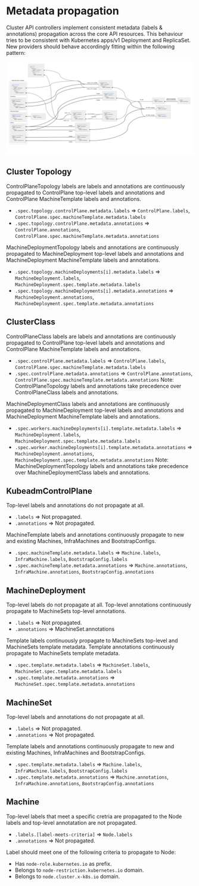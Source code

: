 # Metadata propagation
Cluster API controllers implement consistent metadata (labels & annotations) propagation across the core API resources.
This behaviour tries to be consistent with Kubernetes apps/v1 Deployment and ReplicaSet.
New providers should behave accordingly fitting within the following pattern:

![](../../images/metadata-propagation.jpg)

## Cluster Topology
ControlPlaneTopology labels are labels and annotations are continuously propagated to ControlPlane top-level labels and annotations
and ControlPlane MachineTemplate labels and annotations.
- `.spec.topology.controlPlane.metadata.labels` => `ControlPlane.labels`, `ControlPlane.spec.machineTemplate.metadata.labels`
- `.spec.topology.controlPlane.metadata.annotations` => `ControlPlane.annotations`, `ControlPlane.spec.machineTemplate.metadata.annotations`

MachineDeploymentTopology labels and annotations are continuously propagated to MachineDeployment top-level labels and annotations
and MachineDeployment MachineTemplate labels and annotations.
- `.spec.topology.machineDeployments[i].metadata.labels` => `MachineDeployment.labels`, `MachineDeployment.spec.template.metadata.labels`
- `.spec.topology.machineDeployments[i].metadata.annotations` => `MachineDeployment.annotations`, `MachineDeployment.spec.template.metadata.annotations`

## ClusterClass
ControlPlaneClass labels are labels and annotations are continuously propagated to ControlPlane top-level labels and annotations
and ControlPlane MachineTemplate labels and annotations.
- `.spec.controlPlane.metadata.labels` => `ControlPlane.labels`, `ControlPlane.spec.machineTemplate.metadata.labels`
- `.spec.controlPlane.metadata.annotations` => `ControlPlane.annotations`, `ControlPlane.spec.machineTemplate.metadata.annotations`
Note: ControlPlaneTopology labels and annotations take precedence over ControlPlaneClass labels and annotations.

MachineDeploymentClass labels and annotations are continuously propagated to MachineDeployment top-level labels and annotations
and MachineDeployment MachineTemplate labels and annotations.
- `.spec.workers.machineDeployments[i].template.metadata.labels` => `MachineDeployment.labels`, `MachineDeployment.spec.template.metadata.labels`
- `.spec.worker.machineDeployments[i].template.metadata.annotations` => `MachineDeployment.annotations`, `MachineDeployment.spec.template.metadata.annotations`
Note: MachineDeploymentTopology labels and annotations take precedence over MachineDeploymentClass labels and annotations.

## KubeadmControlPlane
Top-level labels and annotations do not propagate at all.
- `.labels` => Not propagated.
- `.annotations` => Not propagated.

MachineTemplate labels and annotations continuously propagate to new and existing Machines, InfraMachines and BootstrapConfigs.
- `.spec.machineTemplate.metadata.labels` => `Machine.labels`, `InfraMachine.labels`, `BootstrapConfig.labels`
- `.spec.machineTemplate.metadata.annotations` => `Machine.annotations`, `InfraMachine.annotations`, `BootstrapConfig.annotations`

## MachineDeployment
Top-level labels do not propagate at all.
Top-level annotations continuously propagate to MachineSets top-level annotations.
- `.labels` => Not propagated.
- `.annotations` => MachineSet.annotations

Template labels continuously propagate to MachineSets top-level and MachineSets template metadata.
Template annotations continuously propagate to MachineSets template metadata.
- `.spec.template.metadata.labels` => `MachineSet.labels`, `MachineSet.spec.template.metadata.labels`
- `.spec.template.metadata.annotations` => `MachineSet.spec.template.metadata.annotations`

## MachineSet
Top-level labels and annotations do not propagate at all.
- `.labels` => Not propagated.
- `.annotations` => Not propagated.

Template labels and annotations continuously propagate to new and existing Machines, InfraMachines and BootstrapConfigs.
- `.spec.template.metadata.labels` => `Machine.labels`, `InfraMachine.labels`, `BootstrapConfig.labels`
- `.spec.template.metadata.annotations` => `Machine.annotations`, `InfraMachine.annotations`, `BootstrapConfig.annotations`

## Machine
Top-level labels that meet a specific cretria are propagated to the Node labels and top-level annotatation are not propagated.
- `.labels.[label-meets-criteria]` => `Node.labels`
- `.annotations` => Not propagated.

Label should meet one of the following criteria to propagate to Node: 
- Has `node-role.kubernetes.io` as prefix.
- Belongs to `node-restriction.kubernetes.io` domain.
- Belongs to `node.cluster.x-k8s.io` domain.  
